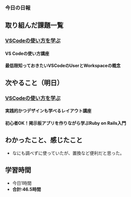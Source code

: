 ### 今日の日報
## 取り組んだ課題一覧
### [VSCodeの使い方を学ぶ](https://github.com/happiness-chain/practice/blob/main/03.1_text_editor/004_vscode.md)
#### VS Codeの使い方講座
#### 最低限知っておきたいVSCodeのUserとWorkspaceの概念
  
## 次やること（明日）
### [VSCodeの使い方を学ぶ](https://github.com/happiness-chain/practice/blob/main/03.1_text_editor/004_vscode.md)
#### 実践的かつデザインも学べるレイアウト講座
#### 初心者OK！掲示板アプリを作りながら学ぶRuby on Rails入門

## わかったこと、感じたこと
- なにも調べずに使っていたが、置換など便利だと思った。

## 学習時間
- 今日1時間
- **合計:46.5時間**
